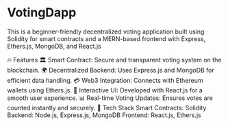 # VotingDapp
This is a beginner-friendly decentralized voting application built using Solidity for smart contracts and a MERN-based frontend with Express, Ethers.js, MongoDB, and React.js

🔥 Features
🏛️ Smart Contract: Secure and transparent voting system on the blockchain.
🌍 Decentralized Backend: Uses Express.js and MongoDB for efficient data handling.
💳 Web3 Integration: Connects with Ethereum wallets using Ethers.js.
🎨 Interactive UI: Developed with React.js for a smooth user experience.
📊 Real-time Voting Updates: Ensures votes are counted instantly and securely.
🚀 Tech Stack
Smart Contracts: Solidity
Backend: Node.js, Express.js, MongoDB
Frontend: React.js, Ethers.js
